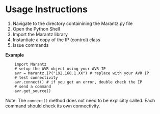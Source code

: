 # Usage Instructions

1. Navigate to the directory containining the Marantz.py file
1. Open the Python Shell
1. Import the Marantz library
1. Instantiate a copy of the IP (control) class
1. Issue commands

**Example**

        import Marantz
        # setup the AVR object using your AVR IP
        avr = Marantz.IP("192.168.1.XX") # replace with your AVR IP
        # test connectivity
        avr.connect() # if you get an error, double check the IP
        # send a command
        avr.get_source()

Note: The `connect()` method does not need to be explicitly called. Each command should check its own connectivity.